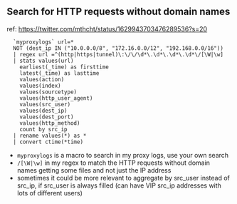 ## Search for HTTP requests without domain names
ref: https://twitter.com/mthcht/status/1629943703476289536?s=20

```
  `myproxylogs` url=*
  NOT (dest_ip IN ("10.0.0.0/8", "172.16.0.0/12", "192.168.0.0/16"))
  | regex url =^(http|https|tunnel)\:\/\/\d*\.\d*\.\d*\.\d*\/[\W|\w]
  | stats values(url)
    earliest(_time) as firsttime
    latest(_time) as lasttime
    values(action)
    values(index)
    values(sourcetype)
    values(http_user_agent)
    values(src_user)
    values(dest_ip)
    values(dest_port)
    values(http_method)
    count by src_ip
  | rename values(*) as *
  | convert ctime(*time)
```

- `myproxylogs` is a macro to search in my proxy logs, use your own search
- `/[\W|\w]` in my regex to match the HTTP requests without domain names getting some files and not just the IP address 
- sometimes it could be more relevant to aggregate by src_user instead of src_ip, if src_user is always filled (can have VIP src_ip addresses with lots of different users)
